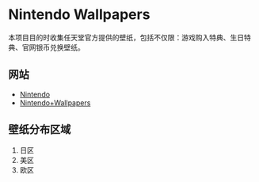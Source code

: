 # Nintendo Wallpapers

本项目目的时收集任天堂官方提供的壁纸，包括不仅限：游戏购入特典、生日特典、官网银币兑换壁纸。

## 网站

- [Nintendo](https://my.nintendo.com/)
- [Nintendo+Wallpapers](https://pastebin.com/WbwbSE8B)



## 壁纸分布区域

1. 日区
2. 美区
3. 欧区